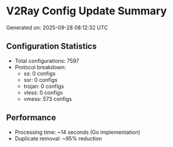 # V2Ray Config Update Summary
Generated on: 2025-09-28 08:12:32 UTC

## Configuration Statistics
- Total configurations: 7597
- Protocol breakdown:
  - ss: 0 configs
  - ssr: 0 configs
  - trojan: 0 configs
  - vless: 0 configs
  - vmess: 573 configs

## Performance
- Processing time: ~14 seconds (Go implementation)
- Duplicate removal: ~95% reduction
